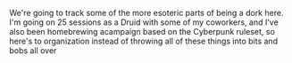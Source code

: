 We're going to track some of the more esoteric parts of being a dork here. I'm going on 25 sessions as a Druid with some of my coworkers, and I've also been homebrewing acampaign based on the Cyberpunk ruleset, so here's to organization instead of throwing all of these things into bits and bobs all over
